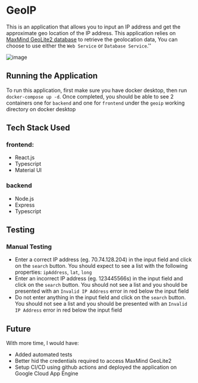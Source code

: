 # GeoIP

This is an application that allows you to input an IP address and get the approximate geo location of the IP address. This application relies on [MaxMind GeoLite2 database](https://dev.maxmind.com/geoip/geoip2/geolite2/) to retrieve the geolocation data, You can choose to use either the `Web Service` or `Database Service`.''

![image](https://user-images.githubusercontent.com/22065489/153741720-6c993abc-4488-4140-8b26-6f7114c4a0b9.png)

## Running the Application
To run this application, first make sure you have docker desktop, then run `docker-compose up -d`. Once completed, you should be able to see 2 containers one for `backend` and one for `frontend` under the `geoip` working directory on docker desktop

## Tech Stack Used
### frontend:

 - React.js
 - Typescript
 - Material UI
### backend
 - Node.js
 - Express
 - Typescript

## Testing
### Manual Testing

 - Enter a correct IP address (eg. 70.74.128.204) in the input field and click on the `search` button. You should expect to see a list with the following properties: `ipAddress`, `lat`, `long`
 - Enter an incorrect IP address (eg. 123445566s) in the input field and click on the `search` button. You should not see a list and you should be presented with an `Invalid IP Address` error in red below the input field
 - Do not enter anything in the input field and click on the `search` button. You should not see a list and you should be presented with an `Invalid IP Address` error in red below the input field

## Future

With more time, I would have:

 - Added automated tests
 - Better hid the credentials required to access MaxMind GeoLite2 
 - Setup CI/CD using github actions and deployed the application on Google Cloud App Engine
